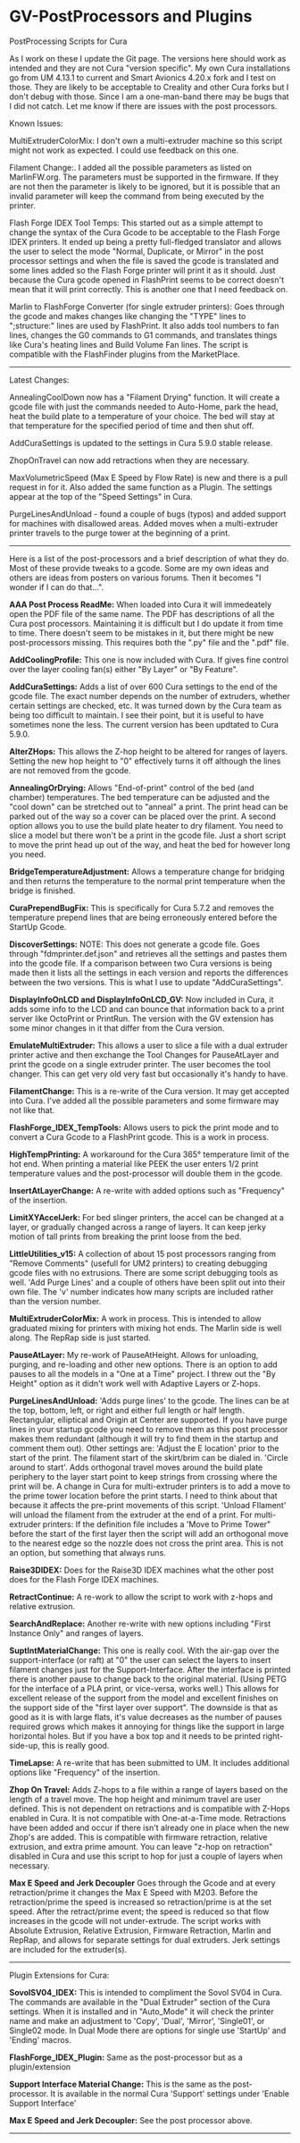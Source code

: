 # GV-PostProcessors and Plugins
 PostProcessing Scripts for Cura

As I work on these I update the Git page.  The versions here should work as intended and they are not Cura "version specific".  My own Cura installations go from UM 4.13.1 to current and Smart Avionics 4.20.x fork and I test on those.  They are likely to be acceptable to Creality and other Cura forks but I don't debug with those.  Since I am a one-man-band there may be bugs that I did not catch.  Let me know if there are issues with the post processors.

Known Issues:

MultiExtruderColorMix:
    I don't own a multi-extruder machine so this script might not work as expected.  I could use feedback on this one.
	
Filament Change:.
    I added all the possible parameters as listed on MarlinFW.org.  The parameters must be supported in the firmware.  If they are not then the parameter is likely to be ignored, but it is possible that an invalid parameter will keep the command from being executed by the printer.
	
Flash Forge IDEX Tool Temps:
    This started out as a simple attempt to change the syntax of the Cura Gcode to be acceptable to the Flash Forge IDEX printers.  It ended up being a pretty full-fledged translator and allows the user to select the mode "Normal, Duplicate, or Mirror" in the post processor settings and when the file is saved the gcode is translated and some lines added so the Flash Forge printer will print it as it should.  Just because the Cura gcode opened in FlashPrint seems to be correct doesn't mean that it will print correctly.  This is another one that I need feedback on.
	
Marlin to FlashForge Converter (for single extruder printers):
	Goes through the gcode and makes changes like changing the "TYPE" lines to ";structure:" lines are used by FlashPrint.  It also adds tool numbers to fan lines, changes the G0 commands to G1 commands, and translates things like Cura's heating lines and Build Volume Fan lines.  The script is compatible with the FlashFinder plugins from the MarketPlace.

-----------------------------------------------------------------------------
Latest Changes:

AnnealingCoolDown now has a "Filament Drying" function.  It will create a gcode file with just the commands needed to Auto-Home, park the head, heat the build plate to a temperature of your choice.  The bed will stay at that temperature for the specified period of time and then shut off.

AddCuraSettings is updated to the settings in Cura 5.9.0 stable release.

ZhopOnTravel can now add retractions when they are necessary.

MaxVolumetricSpeed (Max E Speed by Flow Rate) is new and there is a pull request in for it. 
    Also added the same function as a Plugin.  The settings appear at the top of the "Speed Settings" in Cura.

PurgeLinesAndUnload - found a couple of bugs (typos) and added support for machines with disallowed areas.  Added moves when a multi-extruder printer travels to the purge tower at the beginning of a print.

-----------------------------------------------------------------------------
Here is a list of the post-processors and a brief description of what they do.
Most of these provide tweaks to a gcode.  Some are my own ideas and others are ideas from posters on various forums.  Then it becomes "I wonder if I can do that...".

**AAA Post Process ReadMe:**
	When loaded into Cura it will immedeately open the PDF file of the same name.  The PDF has descriptions of all the Cura post processors.  Maintaining it is difficult but I do update it from time to time.  There doesn't seem to be mistakes in it, but there might be new post-processors missing.  This requires both the ".py" file and the ".pdf" file.

**AddCoolingProfile:**
	This one is now included with Cura.  If gives fine control over the layer cooling fan(s) either "By Layer" or "By Feature".

**AddCuraSettings:**
	Adds a list of over 600 Cura settings to the end of the gcode file.  The exact number depends on the number of extruders, whether certain settings are checked, etc.  It was turned down by the Cura team as being too difficult to maintain.  I see their point, but it is useful to have sometimes none the less.  The current version has been updtated to Cura 5.9.0.

**AlterZHops:**
	This allows the Z-hop height to be altered for ranges of layers.  Setting the new hop height to "0" effectively turns it off although the lines are not removed from the gcode.

**AnnealingOrDrying:**
	Allows "End-of-print" control of the bed (and chamber) temperatures.  The bed temperature can be adjusted and the "cool down" can be stretched out to "anneal" a print.  The print head can be parked out of the way so a cover can be placed over the print.
	A second option allows you to use the build plate heater to dry filament.  You need to slice a model but there won't be a print in the gcode file.  Just a short script to move the print head up out of the way, and heat the bed for however long you need.

**BridgeTemperatureAdjustment:**
	Allows a temperature change for bridging and then returns the temperature to the normal print temperature when the bridge is finished.

**CuraPrependBugFix:**
	This is specifically for Cura 5.7.2 and removes the temperature prepend lines that are being erroneously entered before the StartUp Gcode.
	
**DiscoverSettings:**
    NOTE:  This does not generate a gcode file.
	Goes through "fdmprinter.def.json" and retrieves all the settings and pastes them into the gcode file.  If a comparison between two Cura versions is being made then it lists all the settings in each version and reports the differences between the two versions.  This is what I use to update "AddCuraSettings".

**DisplayInfoOnLCD and DisplayInfoOnLCD_GV:**
	Now included in Cura, it adds some info to the LCD and can bounce that information back to a print server like OctoPrint or PrintRun.  The version with the GV extension has some minor changes in it that differ from the Cura version.

**EmulateMultiExtruder:**
	This allows a user to slice a file with a dual extruder printer active and then exchange the Tool Changes for PauseAtLayer and print the gcode on a single extruder printer.  The user becomes the tool changer.  This can get very old very fast but occasionally it's handy to have.

**FilamentChange:**
	This is a re-write of the Cura version.  It may get accepted into Cura.  I've added all the possible parameters and some firmware may not like that.

**FlashForge_IDEX_TempTools:**
	Allows users to pick the print mode and to convert a Cura Gcode to a FlashPrint gcode.  This is a work in process.

**HighTempPrinting:**
	A workaround for the Cura 365° temperature limit of the hot end.  When printing a material like PEEK the user enters 1/2 print temperature values and the post-processor will double them in the gcode.

**InsertAtLayerChange:**
	A re-write with added options such as "Frequency" of the insertion.

**LimitXYAccelJerk:**
	For bed slinger printers, the accel can be changed at a layer, or gradually changed across a range of layers.  It can keep jerky motion of tall prints from breaking the print loose from the bed.

**LittleUtilities_v15:**
	A collection of about 15 post processors ranging from "Remove Comments" (usefull for UM2 printers) to creating debugging gcode files with no extrusions.  There are some script debugging tools as well.  'Add Purge Lines' and a couple of others have been split out into their own file.  The 'v' number indicates how many scripts are included rather than the version number.

**MultiExtruderColorMix:**
	A work in process.  This is intended to allow graduated mixing for printers with mixing hot ends.  The Marlin side is well along.  The RepRap side is just started.

**PauseAtLayer:**
	My re-work of PauseAtHeight.  Allows for unloading, purging, and re-loading and other new options.  There is an option to add pauses to all the models in a "One at a Time" project.  I threw out the "By Height" option as it didn't work well with Adaptive Layers or Z-hops.

**PurgeLinesAndUnload:**
	'Adds purge lines' to the gcode.  The lines can be at the top, bottom, left, or right and either full length or half length.  Rectangular, elliptical and Origin at Center are supported.  If you have purge lines in your startup gcode you need to remove them as this post processor makes them redundant (although it will try to find them in the startup and comment them out).
	Other settings are:
	'Adjust the E location' prior to the start of the print.  The filament start of the skirt/brim can be dialed in.
	'Circle around to start'.  Adds orthogonal travel moves around the build plate periphery to the layer start point to keep strings from crossing where the print will be.  A change in Cura for multi-extruder printers is to add a move to the prime tower location before the print starts.  I need to think about that because it affects the pre-print movements of this script.
	'Unload FIlament' will unload the filament from the extruder at the end of a print.
	For multi-extruder printers:  If the definition file includes a 'Move to Prime Tower" before the start of the first layer then the script will add an orthogonal move to the nearest edge so the nozzle does not cross the print area.  This is not an option, but something that always runs.

**Raise3DIDEX:**
	Does for the Raise3D IDEX machines what the other post does for the Flash Forge IDEX machines.

**RetractContinue:**
	A re-work to allow the script to work with z-hops and relative extrusion.

**SearchAndReplace:**
	Another re-write with new options including "First Instance Only" and ranges of layers.

**SuptIntMaterialChange:**
	This one is really cool.  With the air-gap over the support-interface (or raft) at "0" the user can select the layers to insert filament changes just for the Support-Interface.  After the interface is printed there is another pause to change back to the original material.  (Using PETG for the interface of a PLA print, or vice-versa, works well.)  This allows for excellent release of the support from the model and excellent finishes on the support side of the "first layer over support".  The downside is that as good as it is with large flats, it's value decreases as the number of pauses required grows which makes it annoying for things like the support in large horizontal holes.  But if you have a box top and it needs to be printed right-side-up, this is really good.

**TimeLapse:**
	A re-write that has been submitted to UM.  It includes additional options like "Frequency" of the insertion.
	
**Zhop On Travel:**
	Adds Z-hops to a file within a range of layers based on the length of a travel move.  The hop height and minimum travel are user defined.  This is not dependent on retractions and is compatible with Z-Hops enabled in Cura.  It is not compatible with One-at-a-Time mode.
	Retractions have been added and occur if there isn't already one in place when the new Zhop's are added.
	This is compatible with firmware retraction, relative extrusion, and extra prime amount.  You can leave "z-hop on retraction" disabled in Cura and use this script to hop for just a couple of layers when necessary.
	
**Max E Speed and Jerk Decoupler**
	Goes through the Gcode and at every retraction/prime it changes the Max E Speed with M203.  Before the retraction/prime the speed is increased so retraction/prime is at the set speed.  After the retract/prime event; the speed is reduced so that flow increases in the gcode will not under-extrude.  The script works with Absolute Extrusion, Relative Extrusion, Firmware Retraction, Marlin and RepRap, and allows for separate settings for dual extruders.
	Jerk settings are included for the extruder(s).

-----------------------------------------------------------------------------
Plugin Extensions for Cura:

**SovolSV04_IDEX:**
	This is intended to compliment the Sovol SV04 in Cura.  The commands are available in the "Dual Extruder" section of the Cura settings.
	When it is installed and in "Auto_Mode" it will check the printer name and make an adjustment to 'Copy', 'Dual', 'Mirror', 'Single01', or Single02 mode.  In Dual Mode there are options for single use 'StartUp' and 'Ending' macros.
	
**FlashForge_IDEX_Plugin:** 
	Same as the post-processor but as a plugin/extension

**Support Interface Material Change:** 
	This is the same as the post-processor.  It is available in the normal Cura 'Support' settings under 'Enable Support Interface'
	
**Max E Speed and Jerk Decoupler:** 
	See the post processor above.
	
-----------------------------------------------------------------------------

